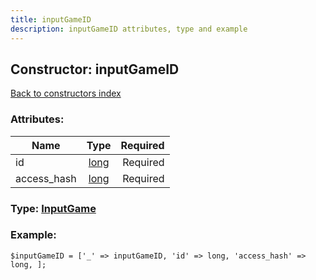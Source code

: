 ```yaml
---
title: inputGameID
description: inputGameID attributes, type and example
---
```

## Constructor: inputGameID  
[Back to constructors index](index.md)



### Attributes:

| Name     |    Type       | Required |
|----------|:-------------:|---------:|
|id|[long](../types/long.md) | Required|
|access\_hash|[long](../types/long.md) | Required|



### Type: [InputGame](../types/InputGame.md)


### Example:

```
$inputGameID = ['_' => inputGameID, 'id' => long, 'access_hash' => long, ];
```